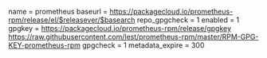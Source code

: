 name = prometheus
baseurl = https://packagecloud.io/prometheus-rpm/release/el/$releasever/$basearch
repo_gpgcheck = 1
enabled = 1
gpgkey = https://packagecloud.io/prometheus-rpm/release/gpgkey
         https://raw.githubusercontent.com/lest/prometheus-rpm/master/RPM-GPG-KEY-prometheus-rpm
gpgcheck = 1
metadata_expire = 300
